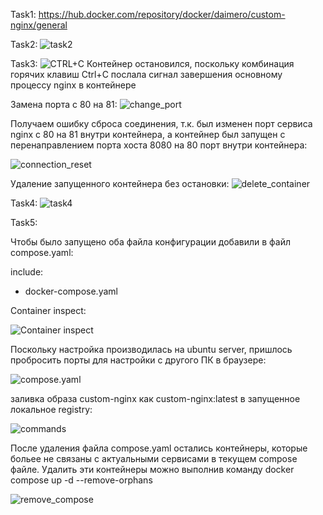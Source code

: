 Task1: https://hub.docker.com/repository/docker/daimero/custom-nginx/general


Task2: ![task2](https://github.com/user-attachments/assets/0da16689-73cd-4b2d-91b1-2996a3549ce8)


Task3: ![CTRL+C](https://github.com/user-attachments/assets/29727593-9246-41e8-8fa3-b21e3415666e)
Контейнер остановился, поскольку комбинация горячих клавиш Ctrl+C послала сигнал завершения основному процессу nginx в контейнере

Замена порта с 80 на 81:
![change_port](https://github.com/user-attachments/assets/9e8d0a4c-cbc3-4f3e-a5e4-6e6f0777afc6)

Получаем ошибку сброса соединения, т.к. был изменен порт сервиса nginx с 80 на 81 внутри контейнера, а контейнер был запущен с перенаправлением порта хоста 8080 на 80 порт внутри контейнера:

![connection_reset](https://github.com/user-attachments/assets/f8bf9dae-6722-4b29-83b1-b76a6fd34bab)

Удаление запущенного контейнера без остановки:
![delete_container](https://github.com/user-attachments/assets/de2e2f0e-c7f3-4d13-a951-1a71ae1a771e)


Task4:
![task4](https://github.com/user-attachments/assets/6e2dfc68-27aa-49c8-b602-50d2f7a89f70)


Task5:

Чтобы было запущено оба файла конфигурации добавили в файл compose.yaml:

include:
 - docker-compose.yaml

Container inspect:

![Container inspect](https://github.com/user-attachments/assets/fa2f0004-4b96-40cc-b7d7-346e9cc1d5e0)

Поскольку настройка производилась на ubuntu server, пришлось пробросить порты для настройки с другого ПК в браузере:

![compose.yaml](https://github.com/user-attachments/assets/cf7d3d64-2fde-48c6-b1e9-375dc37cdad9)

заливка образа custom-nginx как custom-nginx:latest в запущенное локальное registry:

![commands](https://github.com/user-attachments/assets/bc91c4ee-3b90-429b-98d2-20b6b732799d)

После удаления файла compose.yaml остались контейнеры, которые больее не связаны с актуальными сервисами в текущем compose файле. Удалить эти контейнеры можно выполнив команду docker compose up -d --remove-orphans

![remove_compose](https://github.com/user-attachments/assets/d5f33da8-efba-4ed3-99ea-90283a7df8b7)

